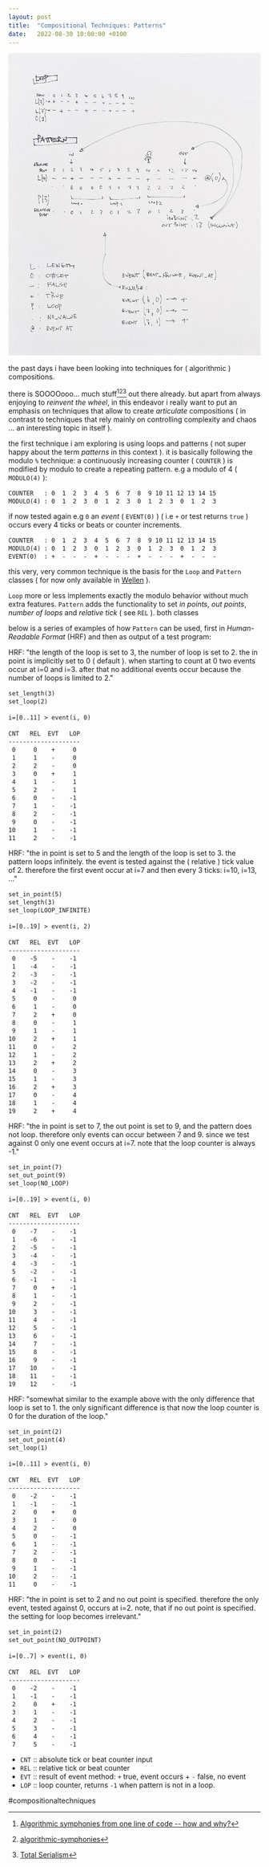 ```yaml
---
layout: post
title:  "Compositional Techniques: Patterns"
date:   2022-08-30 10:00:00 +0100
---
```


![2022-08-30-compositional_techniques_patterns.](/assets/2022-08-30-compositional_techniques_patterns.jpeg)

the past days i have been looking into techniques for ( algorithmic ) compositions.

there is SOOOOooo... much stuff[^1][^2][^3] out there already. but apart from always enjoying to *reinvent the wheel*, in this endeavor i really want to put an emphasis on techniques that allow to create *articulate* compositions ( in contrast to techniques that rely mainly on controlling complexity and chaos … an interesting topic in itself ).

the first technique i am exploring is using loops and patterns ( not super happy about the term *patterns* in this context ). it is basically following the modulo `%` technique: a continuously increasing counter ( `COUNTER` ) is modified by modulo to create a repeating pattern. e.g a modulo of 4 ( `MODULO(4)` ):

```
COUNTER   : 0  1  2  3  4  5  6  7  8  9 10 11 12 13 14 15
MODULO(4) : 0  1  2  3  0  1  2  3  0  1  2  3  0  1  2  3
```

if now tested again e.g `0` an *event* ( `EVENT(0)` ) ( i.e `+` or test returns `true` ) occurs every 4 ticks or beats or counter increments. 

```
COUNTER   : 0  1  2  3  4  5  6  7  8  9 10 11 12 13 14 15
MODULO(4) : 0  1  2  3  0  1  2  3  0  1  2  3  0  1  2  3
EVENT(0)  : +  -  -  -  +  -  -  -  +  -  -  -  +  -  -  -  
```

this very, very common technique is the basis for the `Loop` and `Pattern` classes ( for now only available in [Wellen](https://github.com/dennisppaul/wellen) ). 

`Loop` more or less implements exactly the modulo behavior without much extra features. `Pattern` adds the functionality to set *in points*, *out points*, *number of loops* and *relative tick* ( see `REL` ). both classes 

below is a series of examples of how `Pattern` can be used, first in *Human-Readable Format* (HRF) and then as output of a test program:

HRF: "the length of the loop is set to 3, the number of loop is set to 2. the in point is implicitly set to 0 ( default ). when starting to count at 0 two events occur at i=0 and i=3. after that no additional events occur because the number of loops is limited to 2."

```
set_length(3)
set_loop(2)

i=[0..11] > event(i, 0)

CNT   REL  EVT   LOP
--------------------
 0     0    +     0    
 1     1    -     0    
 2     2    -     0    
 3     0    +     1    
 4     1    -     1    
 5     2    -     1    
 6     0    -    -1    
 7     1    -    -1    
 8     2    -    -1    
 9     0    -    -1    
10     1    -    -1    
11     2    -    -1    
```

HRF: "the in point is set to 5 and the length of the loop is set to 3. the pattern loops infinitely. the event is tested against the ( relative ) tick value of 2. therefore the first event occur at i=7 and then every 3 ticks: i=10, i=13, ..."

```
set_in_point(5)
set_length(3)
set_loop(LOOP_INFINITE)

i=[0..19] > event(i, 2)

CNT   REL  EVT   LOP
--------------------
 0    -5    -    -1    
 1    -4    -    -1    
 2    -3    -    -1    
 3    -2    -    -1    
 4    -1    -    -1    
 5     0    -     0    
 6     1    -     0    
 7     2    +     0    
 8     0    -     1    
 9     1    -     1    
10     2    +     1    
11     0    -     2    
12     1    -     2    
13     2    +     2    
14     0    -     3    
15     1    -     3    
16     2    +     3    
17     0    -     4    
18     1    -     4    
19     2    +     4    
```

HRF: "the in point is set to 7, the out point is set to 9, and the pattern does not loop. therefore only events can occur between 7 and 9. since we test against 0 only one event occurs at i=7. note that the loop counter is always -1."

```
set_in_point(7)
set_out_point(9)
set_loop(NO_LOOP)

i=[0..19] > event(i, 0)

CNT   REL  EVT   LOP
--------------------
 0    -7    -    -1    
 1    -6    -    -1    
 2    -5    -    -1    
 3    -4    -    -1    
 4    -3    -    -1    
 5    -2    -    -1    
 6    -1    -    -1    
 7     0    +    -1    
 8     1    -    -1    
 9     2    -    -1    
10     3    -    -1    
11     4    -    -1    
12     5    -    -1    
13     6    -    -1    
14     7    -    -1    
15     8    -    -1    
16     9    -    -1    
17    10    -    -1    
18    11    -    -1    
19    12    -    -1    
```

HRF: "somewhat similar to the example above with the only difference that loop is set to 1. the only significant difference is that now the loop counter is 0 for the duration of the loop."

```
set_in_point(2)
set_out_point(4)
set_loop(1)

i=[0..11] > event(i, 0)

CNT   REL  EVT   LOP
--------------------
 0    -2    -    -1    
 1    -1    -    -1    
 2     0    +     0    
 3     1    -     0    
 4     2    -     0    
 5     0    -    -1    
 6     1    -    -1    
 7     2    -    -1    
 8     0    -    -1    
 9     1    -    -1    
10     2    -    -1    
11     0    -    -1    
```

HRF: "the in point is set to 2 and no out point is specified. therefore the only event, tested against 0, occurs at i=2. note, that if no out point is specified. the setting for loop becomes irrelevant."

```
set_in_point(2)
set_out_point(NO_OUTPOINT)

i=[0..7] > event(i, 0)

CNT   REL  EVT   LOP
--------------------
 0    -2    -    -1    
 1    -1    -    -1    
 2     0    +    -1    
 3     1    -    -1    
 4     2    -    -1    
 5     3    -    -1    
 6     4    -    -1    
 7     5    -    -1    
```

- `CNT` :: absolute tick or beat counter input
- `REL` :: relative tick or beat counter
- `EVT` :: result of event method: `+` true, event occurs + `-` false, no event
- `LOP` :: loop counter, returns `-1` when pattern is not in a loop.

#compositionaltechniques

[^1]: [Algorithmic symphonies from one line of code -- how and why?](http://countercomplex.blogspot.com/2011/10/algorithmic-symphonies-from-one-line-of.html)
[^2]: [algorithmic-symphonies](https://github.com/erlehmann/algorithmic-symphonies)
[^3]: [Total Serialism](https://github.com/tmhglnd/total-serialism)
